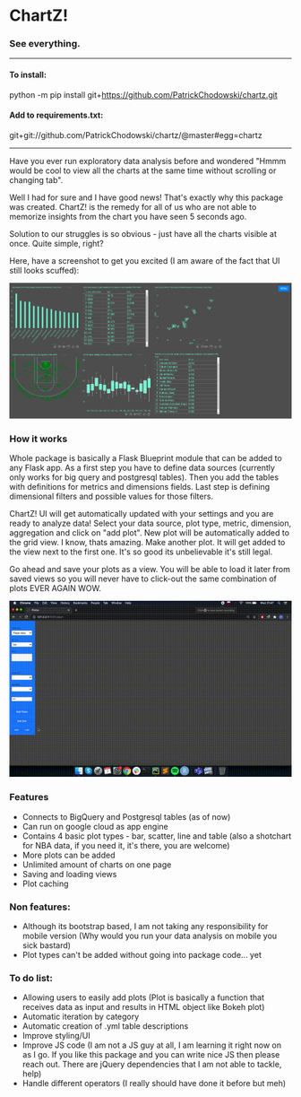 
# ChartZ!

### See everything.

---

#### To install:

python -m pip install git+https://github.com/PatrickChodowski/chartz.git

#### Add to requirements.txt:
git+git://github.com/PatrickChodowski/chartz/@master#egg=chartz

---

Have you ever run exploratory data analysis before and wondered "Hmmm would be cool to view all the charts at the same time without scrolling or changing tab". 

Well I had for sure and I have good news!  That's exactly why this package was created. ChartZ! is the remedy for all of us who are not able to memorize insights from the chart you have seen 5 seconds ago. 

Solution to our struggles is so obvious - just have all the charts visible at once. Quite simple, right?

Here, have a screenshot to get you excited (I am aware of the fact that UI still looks scuffed):

![view to make you excited](https://github.com/PatrickChodowski/chartz/blob/master/exciting_view.png "Exciting view")


### How it works

Whole package is basically a Flask Blueprint module that can be added to any Flask app. As a first step you have to define data sources (currently only works for big query and postgresql tables). Then you add the tables with definitions for metrics and dimensions fields. Last step is defining dimensional filters and possible values for those filters.

ChartZ! UI will get automatically updated with your settings and you are ready to analyze data! Select your data source, plot type, metric, dimension, aggregation and click on "add plot". New plot will be automatically added to the grid view. I know, thats amazing. Make another plot. It will get added to the view next to the first one. It's so good its unbelievable it's still legal.

Go ahead and save your plots as a view. You will be able to load it later from saved views so you will never have to click-out the same combination of plots EVER AGAIN WOW.

![demo of load view](https://github.com/PatrickChodowski/chartz/blob/master/load_view_demo.gif "Load views")


### Features

 - Connects to BigQuery and Postgresql tables (as of now)
 - Can run on google cloud as app engine
 - Contains 4 basic plot types - bar, scatter, line and table (also a shotchart for NBA data, if you need it, it's there, you are welcome)
 - More plots can be added  
 - Unlimited amount of charts on one page
 - Saving and loading views
 - Plot caching

 
 
### Non features:
 - Although its bootstrap based, I am not taking any responsibility for mobile version (Why would you run your data analysis on mobile you sick bastard)
 - Plot types can't be added without going into package code... yet
  
### To do list:
 
 - Allowing users to easily add plots (Plot is basically a function that receives data as input and results in HTML object like Bokeh plot)
 - Automatic iteration by category
 - Automatic creation of .yml table descriptions
 - Improve styling/UI
 - Improve JS code (I am not a JS guy at all, I am learning it right now on as I go. If you like this package and you can write nice JS then please reach out. There are jQuery dependencies that I am not able to tackle, help)
 - Handle different operators (I really should have done it before but meh)
 